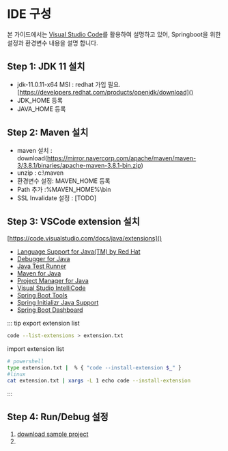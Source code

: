 # IDE 구성
본 가이드에서는 [Visual Studio Code](https://code.visualstudio.com/)를 활용하여 설명하고 있어, Springboot을 위한 설정과 환경변수 내용을 설명 합니다.

## Step 1: JDK 11 설치
- jdk-11.0.11-x64 MSI : redhat 가입 필요. [https://developers.redhat.com/products/openjdk/download]()
- JDK_HOME 등록
- JAVA_HOME 등록

## Step 2: Maven 설치

- maven 설치 : download(https://mirror.navercorp.com/apache/maven/maven-3/3.8.1/binaries/apache-maven-3.8.1-bin.zip)
- unzip : c:\maven
- 환경변수 설정: MAVEN_HOME 등록
- Path 추가 :%MAVEN_HOME%\bin
- SSL Invalidate 설정 : [TODO]

## Step 3: VSCode extension 설치

[https://code.visualstudio.com/docs/java/extensions]()

- [Language Support for Java(TM) by Red Hat](https://marketplace.visualstudio.com/items?itemName=redhat.java)
- [Debugger for Java](https://marketplace.visualstudio.com/items?itemName=vscjava.vscode-java-debug)
- [Java Test Runner](https://marketplace.visualstudio.com/items?itemName=vscjava.vscode-java-test)
- [Maven for Java](https://marketplace.visualstudio.com/items?itemName=vscjava.vscode-maven)
- [Project Manager for Java](https://marketplace.visualstudio.com/items?itemName=vscjava.vscode-java-dependency)
- [Visual Studio IntelliCode](https://marketplace.visualstudio.com/items?itemName=VisualStudioExptTeam.vscodeintellicode)
- [Spring Boot Tools](https://marketplace.visualstudio.com/items?itemName=Pivotal.vscode-spring-boot)
- [Spring Initializr Java Support](https://marketplace.visualstudio.com/items?itemName=vscjava.vscode-spring-initializr)
- [Spring Boot Dashboard](https://marketplace.visualstudio.com/items?itemName=vscjava.vscode-spring-boot-dashboard)

::: tip
export extension list
``` sh
code --list-extensions > extension.txt
```
import extension list
```sh
# powershell
type extension.txt |  % { "code --install-extension $_" }
#linux
cat extension.txt | xargs -L 1 echo code --install-extension
```
:::



## Step 4: Run/Debug 설정

1. [download sample project](https://github.com/htdp1/sam-springboot/archive/refs/tags/v1.0.zip)
2. 